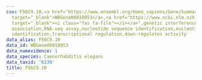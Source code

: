 ```yaml
---
csv: F56C9.10,<a href="https://www.ensembl.org/Homo_sapiens/Gene/Summary?db=core;g=WBGene00018953"
  target="_blank">WBGene00018953</a>,<a href="https://www.ncbi.nlm.nih.gov/pubmed/27496166"
  target="_blank"><i class="fas fa-file"></i></a>",genetic interference,functional
  association,RNA-seq assay,nucleotide sequence identification,nucleotide sequence
  identification,transcriptional regulation,down-regulates activity
data_alias: F56C9.10
data_id: WBGene00018953
data_numevidence: 1
data_species: Caenorhabditis elegans
data_taxid: '6239'
title: F56C9.10
---
```

